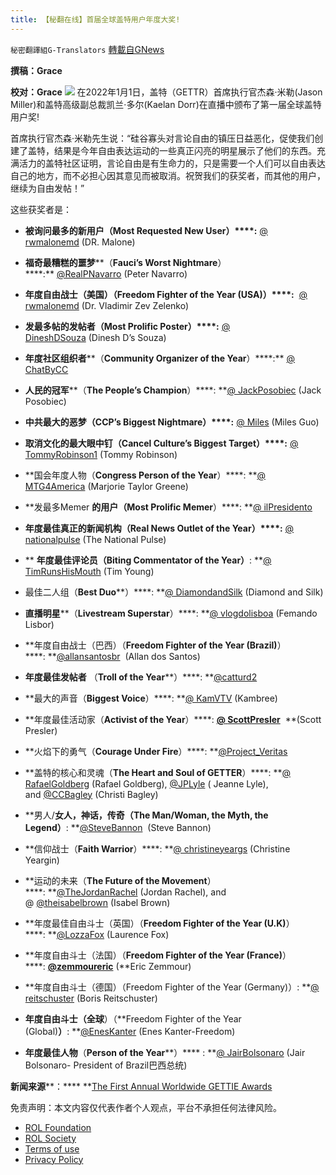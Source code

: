 ```yaml
---
title: 【秘翻在线】首届全球盖特用户年度大奖!
---
```

`秘密翻譯組G-Translators` [轉載自GNews](https://gnews.org/zh-hans/1816202/)

**撰稿：Grace**

**校对：Grace**
![](https://assets.gnews.org/wp-content/uploads/2022/01/Screen-Shot-2022-01-02-at-5.03.06-PM.jpeg)
在2022年1月1日，盖特（GETTR）首席执行官杰森·米勒(Jason Miller)和盖特高级副总裁凯兰·多尔(Kaelan Dorr)在直播中颁布了第一届全球盖特用户奖!

首席执行官杰森·米勒先生说：“硅谷寡头对言论自由的镇压日益恶化，促使我们创建了盖特，结果是今年自由表达运动的一些真正闪亮的明星展示了他们的东西。充满活力的盖特社区证明，言论自由是有生命力的，只是需要一个人们可以自由表达自己的地方，而不必担心因其意见而被取消。祝贺我们的获奖者，而其他的用户，继续为自由发帖！”

这些获奖者是：

- **被询问最多的新用户（****Most Requested New User****）****:** [@ rwmalonemd](https://gettr.com/user/rwmalonemd) (DR. Malone)


- **福奇最糟糕的噩梦****（****Fauci’s Worst Nightmare****）****:** [@RealPNavarro](https://gettr.com/user/realpnavarro) (Peter Navarro)


- **年度自由战士（美国）（****Freedom Fighter of the Year (USA)****）****:**  [@ rwmalonemd](https://gettr.com/user/DrZevZelenko) (Dr. Vladimir Zev Zelenko)


- **发最多帖的发帖者（****Most Prolific Poster****）****:** [@ DineshDSouza](https://gettr.com/user/DineshDSouza) (Dinesh D’s Souza)


- **年度社区组织者****（****Community Organizer of the Year****）****:** [@ ChatByCC](https://gettr.com/user/ChatByCC)


- **人民的冠军****（****The People’s Champion****）****: **[@ JackPosobiec](https://gettr.com/user/jackposobiec) (Jack Posobiec)


- **中共最大的恶梦（****CCP’s Biggest Nightmare****）****:** [@ Miles](https://gettr.com/user/miles) (Miles Guo)


- **取消文化的最大眼中钉（****Cancel Culture’s Biggest Target****）****:** [@ TommyRobinson1](https://gettr.com/user/TommyRobinson1) (Tommy Robinson)


- **国会年度人物（****Congress Person of the Year****）****: **[@ MTG4America](https://gettr.com/user/mtg4america) (Marjorie Taylor Greene)


- **发最多Memer ****的用户**（**Most Prolific Memer****）****: **[@ ilPresidento](https://gettr.com/user/ilpresidento)


- **年度最佳真正的新闻机构（****Real News Outlet of the Year****）****:** [@ nationalpulse](https://gettr.com/user/nationalpulse) (The National Pulse)


- ** ****年度最佳评论员（****Biting Commentator of the Year****）****: **[@ TimRunsHisMouth](https://gettr.com/user/timrunshismouth) (Tim Young)


- 最佳二人组（**Best Duo****）****: **[@ DiamondandSilk](https://gettr.com/user/%20DiamondandSilk) (Diamond and Silk)


- **直播明星****（****Livestream Superstar****）****: **[@ vlogdolisboa](https://gettr.com/user/vlogdolisboa) (Femando Lisbor)


- **年度自由战士（巴西）（****Freedom Fighter of the Year (Brazil)****）****: **[@allansantosbr](https://gettr.com/user/allansantosbr)  (Allan dos Santos)


- **年度最佳发帖者** （**Troll of the Year****）****: **[@catturd2](https://gettr.com/user/catturd2)


- **最大的声音（****Biggest Voice****）****: **[@ KamVTV](https://gettr.com/user/KamVTV) (Kambree)


- **年度最佳活动家（****Activist of the Year****）****: **[**@** **ScottPresler**](https://gettr.com/user/ScottPresler)**  **(Scott Presler)


- **火焰下的勇气（****Courage Under Fire****）****: **[@Project\_Veritas](https://gettr.com/user/project_veritas)


- **盖特的核心和灵魂（****The Heart and Soul of GETTER****）****: **[@ RafaelGoldberg](https://gettr.com/user/RafaelGoldberg) (Rafael Goldberg), [@JPLyle](https://gettr.com/user/JPLyle) ( Jeanne Lyle), and [@CCBagley](https://gettr.com/user/CCBagley) (Christi Bagley)


- **男人/****女人，神话，传奇（****The Man/Woman, the Myth, the Legend****）****: **[@SteveBannon](https://gettr.com/user/stevebannon)  (Steve Bannon)


- **信仰战士（****Faith Warrior****）****: **[@ christineyeargs](https://gettr.com/user/christineyeargs) (Christine Yeargin)


- **运动的未来（****The Future of the Movement****）****: **[@TheJordanRachel](https://gettr.com/user/TheJordanRachel) (Jordan Rachel), and @ [@theisabelbrown](https://gettr.com/user/theisabelbrown) (Isabel Brown)


- **年度最佳自由斗士（英国）（****Freedom Fighter of the Year (U.K)****）****: **[@LozzaFox](https://gettr.com/user/lozzafox) (Laurence Fox)


- **年度自由斗士（法国）（****Freedom Fighter of the Year (France)****）****: **[@zemmoureric](https://gettr.com/user/zemmoureric)** (**Eric Zemmour)


- **年度自由斗士（德国）（Freedom Fighter of the Year (Germany)）: **[@ reitschuster](https://gettr.com/user/reitschuster) (Boris Reitschuster)


- **年度自由斗士（全球**）（**Freedom Fighter of the Year (Global)****）****: **[@EnesKanter](https://gettr.com/user/EnesKanter) (Enes Kanter-Freedom)


- **年度最佳人物**（**Person of the Year****）**** : **[@ JairBolsonaro](https://gettr.com/user/jairbolsonaro) (Jair Bolsonaro- President of Brazil巴西总统)


**新闻来源****：**** **[The First Annual Worldwide GETTIE Awards](https://gettr.com/streaming/plctbxe658)

 

免责声明：本文内容仅代表作者个人观点，平台不承担任何法律风险。

- [ROL Foundation](https://rolfoundation.org/)
- [ROL Society](https://rolsociety.org/)
- [Terms of use](https://gnews.org/terms-of-use-3/)
- [Privacy Policy](https://gnews.org/privacy-policy/)
